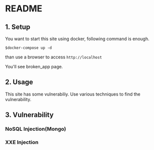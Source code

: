# README
## 1. Setup
You want to start this site using docker, following command is enough.

```
$docker-compose up -d
```

than use a browser to access ``http://localhost``

You'll see broken_app page.

## 2. Usage
This site has some vulnerabiliy. Use various techniques to find the vulnerability.

## 3. Vulnerability
### NoSQL Injection(Mongo)
### XXE Injection